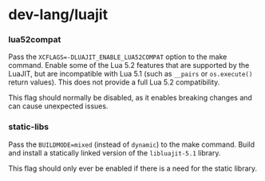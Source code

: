 # dev-lang/luajit

### lua52compat
Pass the `XCFLAGS=-DLUAJIT_ENABLE_LUA52COMPAT` option to the make command. Enable some of the Lua 5.2 features that are supported by the LuaJIT, but are incompatible with Lua 5.1 (such as `__pairs` or `os.execute()` return values). This does not provide a full Lua 5.2 compatibility.

This flag should normally be disabled, as it enables breaking changes and can cause unexpected issues.

### static-libs
Pass the `BUILDMODE=mixed` (instead of `dynamic`) to the make command. Build and install a statically linked version of the `libluajit-5.1` library.

This flag should only ever be enabled if there is a need for the static library.
